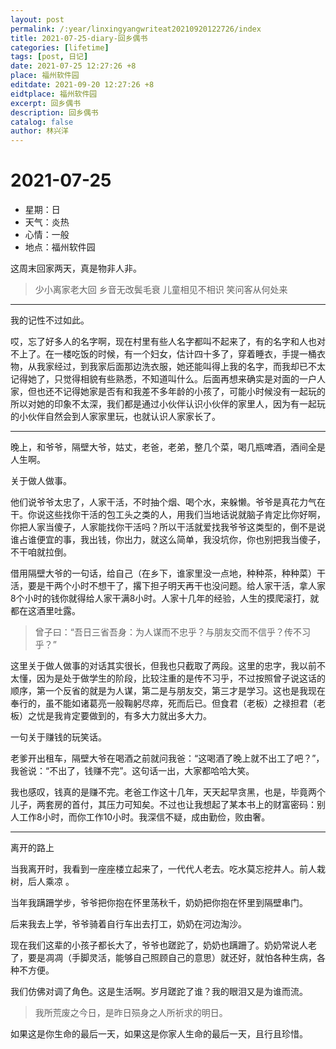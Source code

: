 ```yaml
---
layout: post
permalink: /:year/linxingyangwriteat20210920122726/index
title: 2021-07-25-diary-回乡偶书
categories: [lifetime]
tags: [post, 日记]
date: 2021-07-25 12:27:26 +8
place: 福州软件园
editdate: 2021-09-20 12:27:26 +8
eidtplace: 福州软件园
excerpt: 回乡偶书
description: 回乡偶书
catalog: false
author: 林兴洋
---
```


# 2021-07-25

* 星期：日
* 天气：炎热
* 心情：一般
* 地点：福州软件园

这周末回家两天，真是物非人非。

> 少小离家老大回
> 乡音无改鬓毛衰
> 儿童相见不相识
> 笑问客从何处来

---

我的记性不过如此。

哎，忘了好多人的名字啊，现在村里有些人名字都叫不起来了，有的名字和人也对不上了。在一楼吃饭的时候，有一个妇女，估计四十多了，穿着睡衣，手提一桶衣物，从我家经过，到我家后面那边洗衣服，她还能叫得上我的名字，而我却已不太记得她了，只觉得相貌有些熟悉，不知道叫什么。后面再想来确实是对面的一户人家，但也还不记得她家是否有和我差不多年龄的小孩了，可能小时候没有一起玩的所以对她的印象不太深，我们都是通过小伙伴认识小伙伴的家里人，因为有一起玩的小伙伴自然会到人家家里玩，也就认识人家家长了。

---

晚上，和爷爷，隔壁大爷，姑丈，老爸，老弟，整几个菜，喝几瓶啤酒，酒间全是人生啊。


关于做人做事。

他们说爷爷太忠了，人家干活，不时抽个烟、喝个水，来躲懒。爷爷是真花力气在干。你说这些找你干活的包工头之类的人，用我们当地话说就脑子肯定比你好啊，你把人家当傻子，人家能找你干活吗？所以干活就爱找我爷爷这类型的，倒不是说谁占谁便宜的事，我出钱，你出力，就这么简单，我没坑你，你也别把我当傻子，不干咱就拉倒。

借用隔壁大爷的一句话，给自己（在乡下，谁家里没一点地，种种茶，种种菜）干活，要是干两个小时不想干了，撂下担子明天再干也没问题。给人家干活，拿人家8个小时的钱你就得给人家干满8小时。人家十几年的经验，人生的摸爬滚打，就都在这酒里吐露。

> 曾子曰：“吾日三省吾身：为人谋而不忠乎？与朋友交而不信乎？传不习乎？” 

这里关于做人做事的对话其实很长，但我也只截取了两段。这里的忠字，我以前不太懂，因为是处于做学生的阶段，比较注重的是传不习乎，不过按照曾子说这话的顺序，第一个反省的就是为人谋，第二是与朋友交，第三才是学习。这也是我现在奉行的，虽不能如诸葛亮一般鞠躬尽瘁，死而后已。但食君（老板）之禄担君（老板）之忧是我肯定要做到的，有多大力就出多大力。


一句关于赚钱的玩笑话。

老爹开出租车，隔壁大爷在喝酒之前就问我爸：“这喝酒了晚上就不出工了吧？”，我爸说：“不出了，钱赚不完”。这句话一出，大家都哈哈大笑。

我也感叹，钱真的是赚不完。老爸工作这十几年，天天起早贪黑，也是，毕竟两个儿子，两套房的首付，其压力可知矣。不过也让我想起了某本书上的财富密码：别人工作8小时，而你工作10小时。我深信不疑，成由勤俭，败由奢。

---

离开的路上

当我离开时，我看到一座座楼立起来了，一代代人老去。吃水莫忘挖井人。前人栽树，后人乘凉 。

当年我蹒跚学步，爷爷把你抱在怀里荡秋千，奶奶把你抱在怀里到隔壁串门。

后来我去上学，爷爷骑着自行车出去打工，奶奶在河边淘沙。

现在我们这辈的小孩子都长大了，爷爷也蹉跎了，奶奶也蹒跚了。奶奶常说人老了，要是凋凋（手脚灵活，能够自己照顾自己的意思）就还好，就怕各种生病，各种不方便。

我们仿佛对调了角色。这是生活啊。岁月蹉跎了谁？我的眼泪又是为谁而流。

> 我所荒废之今日，是昨日殒身之人所祈求的明日。

如果这是你生命的最后一天，如果这是你家人生命的最后一天，且行且珍惜。


